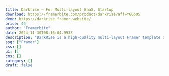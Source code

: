 ```yaml
---
title: Darkrise — For Multi-layout SaaS, Startup
download: https://framerbite.com/product/darkrise?aff=YGGpO5
demo: https://darkrise.framer.website/
price: 49
author: "Framerbite"
date: 2024-11-30T08:16:04.993Z
description: "DarkRise is a high-quality multi-layout Framer template designed for SaaS and startup websites. We understand the need of a modern SaaS website. That's the reason we have crafted 14+ unique pages that are necessary for any SaaS website."
ssg: ["Framer"]
css: []
ui: []
cms: []
category: []
draft: false
---
```


